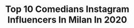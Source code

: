 ---
title: Top 10 Comedians Instagram Influencers In Milan In 2020
description: >-
  Find top comedians Instagram influencers in Milan in 2020. Most popular hashtags: #milano #weekend #25aprile #montaggio.
platform: Instagram
profiles:
  - username: "lanzonigermano"
    fullname: >-
      G E R M A N O  L A N Z O N I
    location: "Italy"
    followers: 113752
    engagement: 561
    commentsToLikes: 0.012675
    id: ck14hygaecrnr0i19e0ec5uwq
    verified: true
    hashtags: "#milanononsiferma, #charity, #francobaresi, #danielemassaro"
  - username: "federic0manfredi"
    fullname: >-
      Federico Manfredi
    location: "Italy"
    followers: 5058
    engagement: 1822
    commentsToLikes: 0.049693
    id: ck14gsnd96tpe0i19zvdfr2is
    verified: false
    hashtags: "#ilyarepin, #japaneseart, #aparthistory, #oldmasters"
  - username: "gabrigabra"
    fullname: >-
      GABRA
    location: "Italy"
    followers: 25969
    engagement: 243
    commentsToLikes: 0.027680
    id: ck5zvhwcr49rv0i14fzzrtkws
    verified: false
    hashtags: "#cologno, #peakyblinders, #baratto, #piatek"
  - username: "cristianopasca"
    fullname: >-
      C R I S T I A N O   P A S C A
    location: "Italy"
    followers: 29611
    engagement: 147
    commentsToLikes: 0.068072
    id: ck0w1qrn6koba0i19cizss34e
    verified: false
    hashtags: "#italia, #gabrielgarko, #englishschool, #buongiorno"
  - username: "marynaofficial"
    fullname: >-
      Maryna
    location: "Italy"
    followers: 712624
    engagement: 519
    commentsToLikes: 0.007530
    id: ck55jzdmhy4f70i11kjd9374q
    verified: true
    hashtags: "#ricordi, #carlaelite, #esterexposito, #cover"
  - username: "michelagiraud"
    fullname: >-
      Michela Giraud
    location: "Italy"
    followers: 70745
    engagement: 601
    commentsToLikes: 0.010500
    id: ck13b3xp6tjtg0i19ehdz3lo3
    verified: true
    hashtags: "#giornale, #playboy, #crickinmacchina, #parioli"
  - username: "deborah_gloria_lettieri"
    fullname: >-
      Deborah Lettieri
    location: "Italy"
    followers: 12972
    engagement: 747
    commentsToLikes: 0.070013
    id: ck5hodxtlpe5c0i11xn9spxq3
    verified: false
    hashtags: "#emmacastel, #famelemusical, #girlpower, #friendship"
  - username: "dilsonespindola"
    fullname: >-
      Dilson Espindola
    location: "Italy"
    followers: 24235
    engagement: 279
    commentsToLikes: 0.113412
    id: ck5zyv3q1al7d0i14p0ic457n
    verified: false
    hashtags: "#amo, #bomdia, #dog, #shape"
  - username: "cristianopasca"
    fullname: >-
      C R I S T I A N O   P A S C A
    location: "Italy"
    followers: 29611
    engagement: 147
    commentsToLikes: 0.068072
    id: ck0w1qrn6koba0i19cizss34e
    verified: false
    hashtags: "#italia, #gabrielgarko, #englishschool, #buongiorno"
  - username: "tony.stlouis"
    fullname: >-
      Tony 🍋 Parisien
    location: "Italy"
    followers: 9978
    engagement: 718
    commentsToLikes: 0.047005
    id: ckapa5qumutol0i78o2bh4le3
    verified: false
    hashtags: "#burberry, #parisienne, #cherryblossom, #restezchezvous"
---
